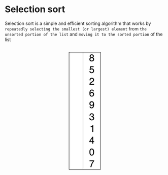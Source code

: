 # Selection sort

Selection sort is a simple and efficient sorting algorithm that works by `repeatedly selecting the smallest (or largest) element` from `the unsorted portion of the list` and `moving it to the sorted portion` of the list

<br>
<img src="../../Assets/selection-sort.gif" width="100" style="display: block; margin: 0 auto" />
<br>
